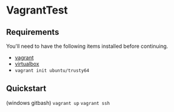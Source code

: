 VagrantTest
=====


## Requirements

You'll need to have the following items installed before continuing.

  * [vagrant](https://www.vagrantup.com/)
  * [virtualbox](https://www.virtualbox.org/)
  * `vagrant init ubuntu/trusty64`



## Quickstart
  (windows gitbash)
  `vagrant up`
  `vagrant ssh`

